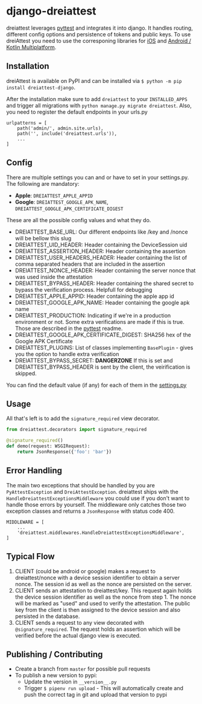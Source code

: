 # django-dreiattest

dreiattest leverages [pyttest](https://github.com/dreipol/pyattest) and integrates it into django. It handles routing, different config options and persistence of tokens and public keys. To use dreiAttest you need to use the corresponing libraries for [iOS](https://github.com/dreipol/dreiAttest-ios) and [Android / Kotlin Multiplatform](https://github.com/dreipol/dreiAttest-android).

## Installation

dreiAttest is available on PyPI and can be installed via `$ python -m pip install dreiattest-django`.

After the installation make sure to add `dreiattest` to your `INSTALLED_APPS` and trigger all migrations
with `python manage.py migrate dreiattest`. Also, you need to register the default endpoints in your urls.py

```
urlpatterns = [
    path('admin/', admin.site.urls),
    path('', include('dreiattest.urls')),
    ...
]
```

## Config

There are multiple settings you can and or have to set in your settings.py. The following are mandatory:

- **Apple**: `DREIATTEST_APPLE_APPID` 
- **Google**: `DREIATTEST_GOOGLE_APK_NAME`, `DREIATTEST_GOOGLE_APK_CERTIFICATE_DIGEST`

These are all the possible config values and what they do.

- DREIATTEST_BASE_URL: Our different endpoints like /key and /nonce will be bellow this slug
- DREIATTEST_UID_HEADER: Header containing the DeviceSession uid
- DREIATTEST_ASSERTION_HEADER: Header containing the assertion
- DREIATTEST_USER_HEADERS_HEADER: Header containing the list of comma separated headers that are included in the assertion
- DREIATTEST_NONCE_HEADER: Header containing the server nonce that was used inside the attestation
- DREIATTEST_BYPASS_HEADER: Header containing the shared secret to bypass the verification process. Helpfull for debugging
- DREIATTEST_APPLE_APPID: Header containing the apple app id
- DREIATTEST_GOOGLE_APK_NAME: Header containing the google apk name
- DREIATTEST_PRODUCTION: Indicating if we're in a production environment or not. Some extra verifications are made if this is true. Those are described in the [pyttest](https://github.com/dreipol/pyattest) readme.
- DREIATTEST_GOOGLE_APK_CERTIFICATE_DIGEST: SHA256 hex of the Google APK Certificate
- DREIATTEST_PLUGINS: List of classes implementing `BasePlugin` - gives you the option to handle extra verification
- DREIATTEST_BYPASS_SECRET: **DANGERZONE** If this is set and DREIATTEST_BYPASS_HEADER is sent by the client, the veirification is skipped.

You can find the default value (if any) for each of them in the [settings.py](https://github.com/dreipol/django-dreiattest/blob/master/dreiattest/settings.py)

## Usage

All that's left is to add the `signature_required` view decorator.

```python
from dreiattest.decorators import signature_required

@signature_required()
def demo(request: WSGIRequest):
    return JsonResponse({'foo': 'bar'})
```

## Error Handling

The main two exceptions that should be handled by you are `PyAttestException` and `DreiAttestException`. dreiattest ships with the `HandleDreiattestExceptionsMiddleware` you could use if you don't want to handle those errors by yourself. The middleware only catches those two exception classes and returns a `JsonResponse` with status code 400. 

```
MIDDLEWARE = [
    ...
    'dreiattest.middlewares.HandleDreiattestExceptionsMiddleware',
]
```

## Typical Flow

1. CLIENT (could be android or google) makes a request to dreiattest/nonce with a device session identifier to obtain a server nonce. The session id as well as the nonce are persisted on the server.
2. CLIENT sends an attestation to dreiattest/key. This request again holds the device session identifier as well as the nonce from step 1. The nonce will be marked as "used" and used to verify the attestation. The public key from the client is then assigned to the device session and also persisted in the database. 
3. CLIENT sends a request to any view decorated with `@signature_required`. The request holds an assertion which will be verified before the actual django view is executed.

## Publishing / Contributing

- Create a branch from `master` for possible pull requests
- To publish a new version to pypi:
  - Update the version in `__version__.py` 
  - Trigger `$ pipenv run upload` - This will automatically create and push the correct tag in git and upload that version to pypi
